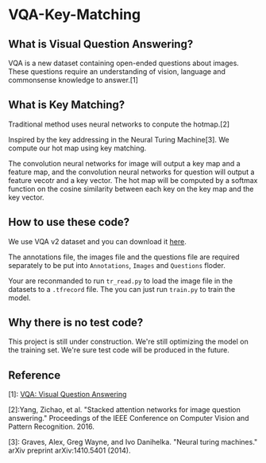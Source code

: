 # VQA-Key-Matching

## What is Visual Question Answering?

VQA is a new dataset containing open-ended questions about images. These questions require an understanding of vision, language and commonsense knowledge to answer.[1]

## What is Key Matching?

Traditional method uses neural networks to conpute the hotmap.[2]

Inspired by the key addressing in the Neural Turing Machine[3]. We compute our hot map using key matching.

The convolution neural networks for image will output a key map and a feature map, and the convolution neural networks for question will output a feature vecotr and a key vector. The hot map will be computed by a softmax function on the cosine similarity between each key on the key map and the key vector.

## How to use these code?

We use VQA v2 dataset and you can download it [here](http://visualqa.org/download.html).

The annotations file, the images file and the questions file are required separately to be put into `Annotations`, `Images` and `Questions` floder.

Your are reconmanded to run `tr_read.py` to load the image file in the datasets to a `.tfrecord` file. The you can just run `train.py` to train the model.

## Why there is no test code?

This project is still under construction. We're still optimizing the model on the training set. We're sure test code will be produced in the future.

## Reference
[1]: [VQA: Visual Question Answering](http://visualqa.org/)

[2]:Yang, Zichao, et al. "Stacked attention networks for image question answering." Proceedings of the IEEE Conference on Computer Vision and Pattern Recognition. 2016.

[3]: Graves, Alex, Greg Wayne, and Ivo Danihelka. "Neural turing machines." arXiv preprint arXiv:1410.5401 (2014).

